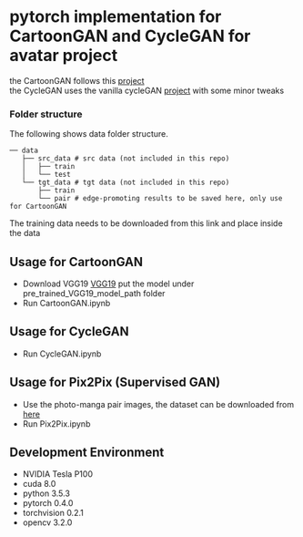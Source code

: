 # pytorch implementation for CartoonGAN and CycleGAN for avatar project
the CartoonGAN follows this [project](https://github.com/znxlwm/pytorch-CartoonGAN)\
the CycleGAN uses the vanilla cycleGAN [project](https://github.com/junyanz/pytorch-CycleGAN-and-pix2pix) with some minor tweaks

### Folder structure
The following shows data folder structure.
```
── data
   ├── src_data # src data (not included in this repo)
   │   ├── train 
   │   └── test
   └── tgt_data # tgt data (not included in this repo)
       ├── train 
       └── pair # edge-promoting results to be saved here, only use for CartoonGAN

```
The training data needs to be downloaded from this link and place inside the data

## Usage for CartoonGAN
* Download VGG19
[VGG19](https://download.pytorch.org/models/vgg19-dcbb9e9d.pth)
put the model under pre_trained_VGG19_model_path folder
* Run CartoonGAN.ipynb

## Usage for CycleGAN
* Run CycleGAN.ipynb

## Usage for Pix2Pix (Supervised GAN)
* Use the photo-manga pair images, the dataset can be downloaded from [here](https://drive.google.com/open?id=1nlx80wxkRyyc3h1lIz3p3M7DAiFIy4ef)
* Run Pix2Pix.ipynb

## Development Environment

* NVIDIA Tesla P100
* cuda 8.0
* python 3.5.3
* pytorch 0.4.0
* torchvision 0.2.1
* opencv 3.2.0

